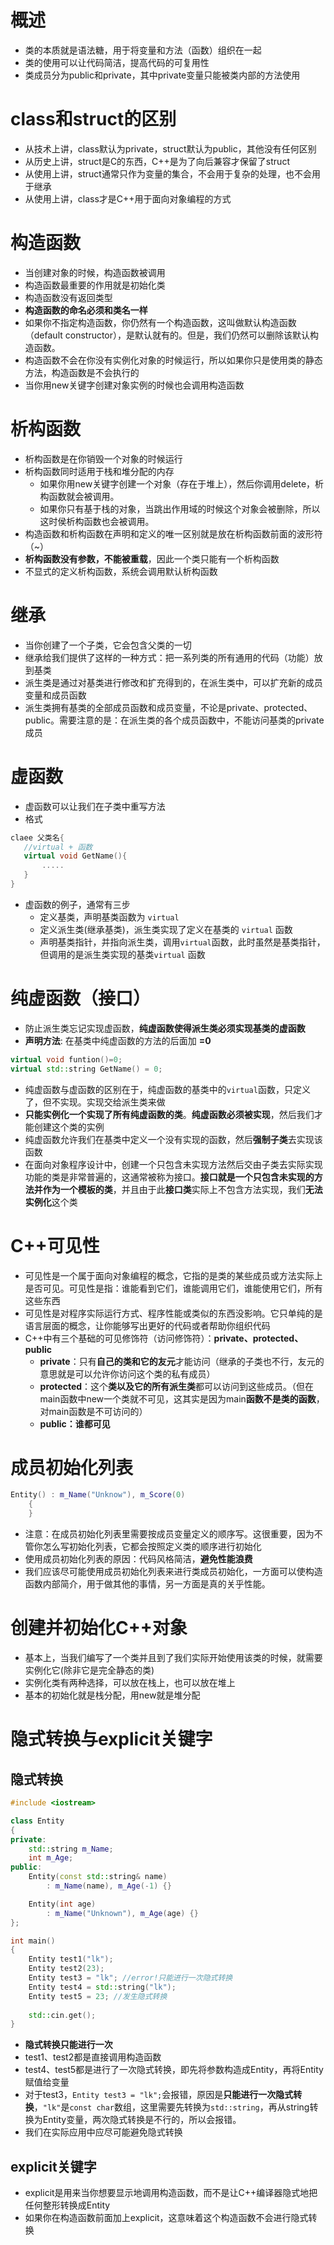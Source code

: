 # 概述
- 类的本质就是语法糖，用于将变量和方法（函数）组织在一起
- 类的使用可以让代码简洁，提高代码的可复用性
- 类成员分为public和private，其中private变量只能被类内部的方法使用

# class和struct的区别
- 从技术上讲，class默认为private，struct默认为public，其他没有任何区别
- 从历史上讲，struct是C的东西，C++是为了向后兼容才保留了struct
- 从使用上讲，struct通常只作为变量的集合，不会用于复杂的处理，也不会用于继承
- 从使用上讲，class才是C++用于面向对象编程的方式

# 构造函数
- 当创建对象的时候，构造函数被调用
- 构造函数最重要的作用就是初始化类
- 构造函数没有返回类型
- **构造函数的命名必须和类名一样**
- 如果你不指定构造函数，你仍然有一个构造函数，这叫做默认构造函数（default constructor），是默认就有的。但是，我们仍然可以删除该默认构造函数。
- 构造函数不会在你没有实例化对象的时候运行，所以如果你只是使用类的静态方法，构造函数是不会执行的
- 当你用new关键字创建对象实例的时候也会调用构造函数

# 析构函数
- 析构函数是在你销毁一个对象的时候运行
- 析构函数同时适用于栈和堆分配的内存
	- 如果你用new关键字创建一个对象（存在于堆上），然后你调用delete，析构函数就会被调用。  
	-  如果你只有基于栈的对象，当跳出作用域的时候这个对象会被删除，所以这时侯析构函数也会被调用。
- 构造函数和析构函数在声明和定义的唯一区别就是放在析构函数前面的波形符（~）
- **析构函数没有参数，不能被重载**，因此一个类只能有一个析构函数
- 不显式的定义析构函数，系统会调用默认析构函数

# 继承
- 当你创建了一个子类，它会包含父类的一切
- 继承给我们提供了这样的一种方式：把一系列类的所有通用的代码（功能）放到基类
- 派生类是通过对基类进行修改和扩充得到的，在派生类中，可以扩充新的成员变量和成员函数
- 派生类拥有基类的全部成员函数和成员变量，不论是private、protected、public。需要注意的是：在派生类的各个成员函数中，不能访问基类的private成员

# 虚函数
- 虚函数可以让我们在子类中重写方法
- 格式
```cpp
claee 父类名{
   //virtual + 函数
   virtual void GetName(){
       .....
   }
}
```
- 虚函数的例子，通常有三步
	- 定义基类，声明基类函数为 `virtual` 
	- 定义派生类(继承基类)，派生类实现了定义在基类的 `virtual` 函数
	- 声明基类指针，并指向派生类，调用`virtual`函数，此时虽然是基类指针，但调用的是派生类实现的基类`virtual` 函数

# 纯虚函数（接口）
- 防止派生类忘记实现虚函数，**纯虚函数使得派生类必须实现基类的虚函数**
- **声明方法**: 在基类中纯虚函数的方法的后面加 **=0**
```cpp
virtual void funtion()=0;
virtual std::string GetName() = 0;
```
- 纯虚函数与虚函数的区别在于，纯虚函数的基类中的`virtual`函数，只定义了，但不实现。实现交给派生类来做
- **只能实例化一个实现了所有纯虚函数的类**。**纯虚函数必须被实现**，然后我们才能创建这个类的实例
- 纯虚函数允许我们在基类中定义一个没有实现的函数，然后**强制子类**去实现该函数
- 在面向对象程序设计中，创建一个只包含未实现方法然后交由子类去实际实现功能的类是非常普遍的，这通常被称为接口。**接口就是一个只包含未实现的方法并作为一个模板的类**，并且由于此**接口类**实际上不包含方法实现，我们**无法实例化**这个类

# C++可见性
- 可见性是一个属于面向对象编程的概念，它指的是类的某些成员或方法实际上是否可见。可见性是指：谁能看到它们，谁能调用它们，谁能使用它们，所有这些东西
- 可见性是对程序实际运行方式、程序性能或类似的东西没影响。它只单纯的是语言层面的概念，让你能够写出更好的代码或者帮助你组织代码
- C++中有三个基础的可见修饰符（访问修饰符）：**private、protected、public**
	- **private**：只有**自己的类和它的友元**才能访问（继承的子类也不行，友元的意思就是可以允许你访问这个类的私有成员）
	- **protected**：这个**类以及它的所有派生类**都可以访问到这些成员。（但在main函数中new一个类就不可见，这其实是因为main**函数不是类的函数**，对main函数是不可访问的）
	- **public：谁都可见**

# 成员初始化列表
```cpp
Entity() : m_Name("Unknow"), m_Score(0)
  	{
  	}
```
- 注意：在成员初始化列表里需要按成员变量定义的顺序写。这很重要，因为不管你怎么写初始化列表，它都会按照定义类的顺序进行初始化
- 使用成员初始化列表的原因：代码风格简洁，**避免性能浪费**
- 我们应该尽可能使用成员初始化列表来进行类成员初始化，一方面可以使构造函数内部简介，用于做其他的事情，另一方面是真的关乎性能。

# 创建并初始化C++对象
- 基本上，当我们编写了一个类并且到了我们实际开始使用该类的时候，就需要实例化它(除非它是完全静态的类)
- 实例化类有两种选择，可以放在栈上，也可以放在堆上
- 基本的初始化就是栈分配，用new就是堆分配

# 隐式转换与explicit关键字
## 隐式转换
```cpp
#include <iostream>

class Entity
{
private:
    std::string m_Name;
    int m_Age;
public:
    Entity(const std::string& name)
        : m_Name(name), m_Age(-1) {}

    Entity(int age)
        : m_Name("Unknown"), m_Age(age) {}
};

int main()
{
    Entity test1("lk");
    Entity test2(23); 
    Entity test3 = "lk"; //error!只能进行一次隐式转换
    Entity test4 = std::string("lk");
    Entity test5 = 23; //发生隐式转换
    
    std::cin.get();
}
```
- **隐式转换只能进行一次**
- test1、test2都是直接调用构造函数
- test4、test5都是进行了一次隐式转换，即先将参数构造成Entity，再将Entity赋值给变量
- 对于test3，`Entity test3 = "lk";`会报错，原因是**只能进行一次隐式转换**，`"lk"`是`const char`数组，这里需要先转换为`std::string`，再从string转换为Entity变量，两次隐式转换是不行的，所以会报错。
- 我们在实际应用中应尽可能避免隐式转换

## explicit关键字
- explicit是用来当你想要显示地调用构造函数，而不是让C++编译器隐式地把任何整形转换成Entity
- 如果你在构造函数前面加上explicit，这意味着这个构造函数不会进行隐式转换

